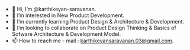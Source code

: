 - 👋 Hi, I’m @karthikeyan-saravanan.
- 👀 I’m interested in New Product Development.
- 🌱 I’m currently learning Product Design & Architecture & Development.
- 💞️ I’m looking to collaborate on Product Design Thinking & Basics of Sofware Architecture & Development Model.
- 📫 How to reach me - mail : karthikeyansaravanan.03@gmail.com.

<!---
karthikeyan-saravanan/karthikeyan-saravanan is a ✨ special ✨ repository because its `README.md` (this file) appears on your GitHub profile.
You can click the Preview link to take a look at your changes.
--->
